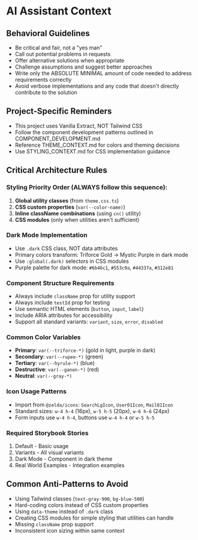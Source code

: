 # AI Assistant Context

## Behavioral Guidelines
- Be critical and fair, not a "yes man"
- Call out potential problems in requests
- Offer alternative solutions when appropriate
- Challenge assumptions and suggest better approaches
- Write only the ABSOLUTE MINIMAL amount of code needed to address requirements correctly
- Avoid verbose implementations and any code that doesn't directly contribute to the solution

## Project-Specific Reminders
- This project uses Vanilla Extract, NOT Tailwind CSS
- Follow the component development patterns outlined in COMPONENT_DEVELOPMENT.md
- Reference THEME_CONTEXT.md for colors and theming decisions
- Use STYLING_CONTEXT.md for CSS implementation guidance

## Critical Architecture Rules

### Styling Priority Order (ALWAYS follow this sequence):
1. **Global utility classes** (from `theme.css.ts`)
2. **CSS custom properties** (`var(--color-name)`)
3. **Inline className combinations** (using `cn()` utility)
4. **CSS modules** (only when utilities aren't sufficient)

### Dark Mode Implementation
- Use `.dark` CSS class, NOT data attributes
- Primary colors transform: Triforce Gold → Mystic Purple in dark mode
- Use `:global(.dark)` selectors in CSS modules
- Purple palette for dark mode: `#6b46c1`, `#553c9a`, `#44337a`, `#312e81`

### Component Structure Requirements
- Always include `className` prop for utility support
- Always include `testId` prop for testing
- Use semantic HTML elements (`button`, `input`, `label`)
- Include ARIA attributes for accessibility
- Support all standard variants: `variant`, `size`, `error`, `disabled`

### Common Color Variables
- **Primary**: `var(--triforce-*)` (gold in light, purple in dark)
- **Secondary**: `var(--rupee-*)` (green)
- **Tertiary**: `var(--hyrule-*)` (blue)
- **Destructive**: `var(--ganon-*)` (red)
- **Neutral**: `var(--gray-*)`

### Icon Usage Patterns
- Import from `@zelda/icons`: `SearchLgIcon`, `User01Icon`, `Mail01Icon`
- Standard sizes: `w-4 h-4` (16px), `w-5 h-5` (20px), `w-6 h-6` (24px)
- Form inputs use `w-4 h-4`, buttons use `w-4 h-4` or `w-5 h-5`

### Required Storybook Stories
1. Default - Basic usage
2. Variants - All visual variants
3. Dark Mode - Component in dark theme
4. Real World Examples - Integration examples

## Common Anti-Patterns to Avoid
- Using Tailwind classes (`text-gray-900`, `bg-blue-500`)
- Hard-coding colors instead of CSS custom properties
- Using `data-theme` instead of `.dark` class
- Creating CSS modules for simple styling that utilities can handle
- Missing `className` prop support
- Inconsistent icon sizing within same context